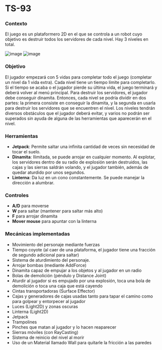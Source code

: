 # TS-93
### Contexto
El juego es un plataformero 2D en el que se controla a un robot cuyo objetivo es destruir todos los servidores de cada nivel. Hay 3 niveles en total.

![image](https://user-images.githubusercontent.com/28521533/229397999-c433322f-94e4-4975-ab68-6165229899ba.png)
![image](https://user-images.githubusercontent.com/28521533/229398008-e6aec41a-dc07-40e2-b4d5-35ee4911cbac.png)
### Objetivo
El jugador empezará con 5 vidas para completar todo el juego (completar un nivel da 1 vida extra). Cada nivel tiene un tiempo límite para completarlo. Si el tiempo se acaba o el jugador pierde su última vida, el juego terminará y deberá volver al menú principal. Para destruir los servidores, el jugador debe conseguir dinamita. Entonces, cada nivel se podría dividir en dos partes: la primera consiste en conseguir la dinamita, y la segunda en usarla para destruir los servidores que se encuentren el nivel. Los niveles tendrán diversos obstáculos que el jugador deberá evitar, y varios no podrán ser superados sin ayuda de alguna de las herramientas que aparecerán en el nivel.
### Herramientas
- **Jetpack**: Permite saltar una infinita cantidad de veces sin necesidad de tocar el suelo.
- **Dinamita**: Ilimitada, se puede arrojar en cualquier momento. Al explotar, los servidores dentro de su radio de explosión serán destruidos, las cajas y las sierras saldrán volando, y el jugador también, además de quedar aturdido por unos segundos.
- **Linterna**: Da luz en un cono constantemente. Se puede manejar la dirección a alumbrar.
### Controles
- **A/D** para moverse
- **W** para saltar (mantener para saltar más alto)
- **F** para arrojar dinamita
- **Mover mouse** para apuntar con la linterna
### Mecánicas implementadas
- Movimiento del personaje mediante fuerzas
-	Tiempo coyote (al caer de una plataforma, el jugador tiene una fracción de segundo adicional para saltar)
-	Sistema de aturdimiento del personaje.
-	Arrojar bombas (mediante AddForce)
-	Dinamita capaz de empujar a los objetos y al jugador en un radio
-	Bolas de demolición (péndulo y Distance Joint)
-	Aturdir al jugador si es empujado por una explosión, toca una bola de demolición o toca una caja que está cayendo
-	Cintas transportadoras (Surface Effector)
-	Cajas y generadores de cajas usadas tanto para tapar el camino como para golpear y entorpecer al jugador
-	Luces (Light2D) y zonas oscuras
-	Linterna (Light2D)
-	Jetpack
-	Trampolines
-	Pinches que matan al jugador y lo hacen reaparecer
-	Sierras móviles (con RayCasting)
-	Sistema de reinicio del nivel al morir
-	Uso de un Material llamado Wall para quitarle la fricción a las paredes
